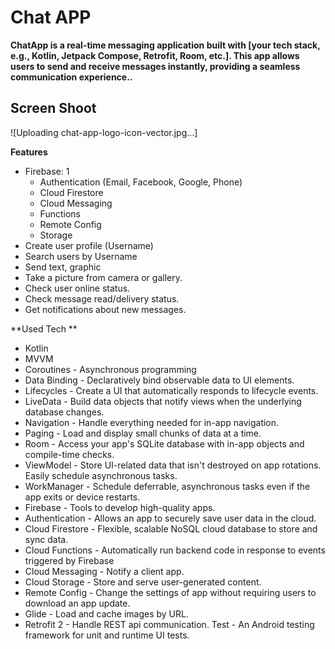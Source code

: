 <h1>Chat APP</h1>
<b>ChatApp is a real-time messaging application built with [your tech stack, e.g., Kotlin, Jetpack Compose, Retrofit, Room, etc.]. This app allows users to send and receive messages instantly, providing a seamless communication experience..</b>

<h2>Screen Shoot</h2>
![Uploading chat-app-logo-icon-vector.jpg…]

**Features**
* Firebase: 1
  * Authentication (Email, Facebook, Google, Phone) 
  * Cloud Firestore 
  * Cloud Messaging 
  * Functions    
  * Remote Config
  * Storage
* Create user profile (Username) 
* Search users by Username
* Send text, graphic
* Take a picture from camera or gallery.
* Check user online status.
* Check message read/delivery status.
* Get notifications about new messages.

**Used Tech **

* Kotlin
* MVVM
* Coroutines - Asynchronous programming
* Data Binding - Declaratively bind observable data to UI elements.
* Lifecycles - Create a UI that automatically responds to lifecycle events.
* LiveData - Build data objects that notify views when the underlying database changes.
* Navigation - Handle everything needed for in-app navigation.
* Paging - Load and display small chunks of data at a time.
* Room - Access your app's SQLite database with in-app objects and compile-time checks.
* ViewModel - Store UI-related data that isn't destroyed on app rotations. Easily schedule asynchronous tasks.
* WorkManager - Schedule deferrable, asynchronous tasks even if the app exits or device restarts.
* Firebase - Tools to develop high-quality apps.
* Authentication - Allows an app to securely save user data in the cloud.
* Cloud Firestore - Flexible, scalable NoSQL cloud database to store and sync data.
* Cloud Functions - Automatically run backend code in response to events triggered by Firebase
* Cloud Messaging - Notify a client app.
* Cloud Storage - Store and serve user-generated content.
* Remote Config - Change the settings of app without requiring users to download an app update.
* Glide - Load and cache images by URL.
* Retrofit 2 - Handle REST api communication.
Test - An Android testing framework for unit and runtime UI tests.
